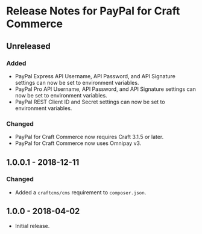 # Release Notes for PayPal for Craft Commerce

## Unreleased

### Added
- PayPal Express API Username, API Password, and API Signature settings can now be set to environment variables.
- PayPal Pro API Username, API Password, and API Signature settings can now be set to environment variables.
- PayPal REST Client ID and Secret settings can now be set to environment variables.

### Changed
- PayPal for Craft Commerce now requires Craft 3.1.5 or later.
- PayPal for Craft Commerce now uses Omnipay v3.

## 1.0.0.1 - 2018-12-11

### Changed
- Added a `craftcms/cms` requirement to `composer.json`.

## 1.0.0 - 2018-04-02

- Initial release.
